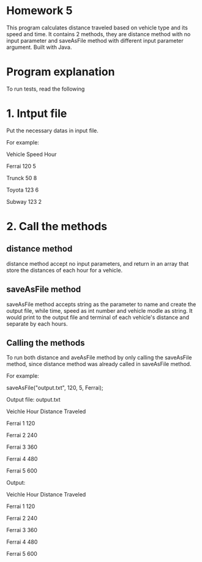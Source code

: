 
# Homework 5
This program calculates distance traveled based on vehicle type and its speed and time. It contains 2 methods, they are distance method with no input parameter and saveAsFile method with different input parameter argument. Built with Java.

# Program explanation
To run tests, read the following

# 1. Intput file
Put the necessary datas in input file.

For example:


Vehicle     Speed   Hour

Ferrai      120     5

Trunck      50      8

Toyota      123     6

Subway      123     2


# 2. Call the methods

## distance method
distance method accept no input parameters, and return in an array that store the distances of each hour for a vehicle.

## saveAsFile method
saveAsFile method accepts string as the parameter to name and create the output file, while time, speed as int number and vehicle modle as string. It would print to the output file and terminal of each vehicle's distance and separate by each hours.

## Calling the methods 
To run both distance and aveAsFile method by only calling the saveAsFile method, since distance method was already called in saveAsFile method. 

For example: 

saveAsFile("output.txt", 120, 5, Ferrai);

Output file: output.txt

Veichle Hour Distance Traveled

Ferrai   1        120

Ferrai   2        240

Ferrai   3        360

Ferrai   4        480

Ferrai   5        600

Output:

Veichle Hour Distance Traveled

Ferrai   1        120

Ferrai   2        240

Ferrai   3        360

Ferrai   4        480

Ferrai   5        600
